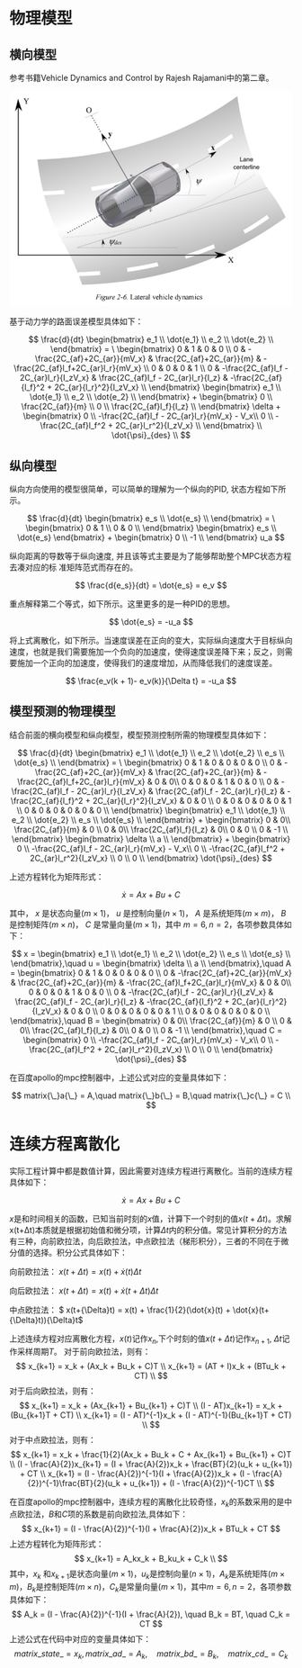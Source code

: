 # 物理模型
## 横向模型
参考书籍Vehicle Dynamics and Control by Rajesh Rajamani中的第二章。

![lateral vehicle dynamics](/docs/control/lateral_vehicle_dynamics.png)

基于动力学的路面误差模型具体如下：

$$
\frac{d}{dt} 
\begin{bmatrix} 
e_1 \\ 
\dot{e_1} \\ 
e_2 \\ 
\dot{e_2} \\
\end{bmatrix}
 = \
\begin{bmatrix} 
0 & 1 & 0 & 0 \\ 
0 & -\frac{2C_{af}+2C_{ar}}{mV_x} & \frac{2C_{af}+2C_{ar}}{m} & -\frac{2C_{af}l_f+2C_{ar}l_r}{mV_x} \\
0 & 0 & 0 & 1 \\ 
0 & -\frac{2C_{af}l_f - 2C_{ar}l_r}{I_zV_x} & \frac{2C_{af}l_f - 2C_{ar}l_r}{I_z} & -\frac{2C_{af}{l_f}^2 + 2C_{ar}{l_r}^2}{I_zV_x} \\
\end{bmatrix}
\begin{bmatrix} 
e_1 \\ 
\dot{e_1} \\ 
e_2 \\ 
\dot{e_2} \\
\end{bmatrix}
+
\begin{bmatrix} 
0 \\ 
\frac{2C_{af}}{m} \\ 
0 \\ 
\frac{2C_{af}l_f}{I_z} \\
\end{bmatrix}
\delta
+
\begin{bmatrix} 
0 \\ 
-\frac{2C_{af}l_f - 2C_{ar}l_r}{mV_x} - V_x\\ 
0 \\ 
-\frac{2C_{af}l_f^2 + 2C_{ar}l_r^2}{I_zV_x} \\
\end{bmatrix} \\
\dot{\psi}_{des} \\
$$

## 纵向模型
 纵向⽅向使⽤的模型很简单，可以简单的理解为⼀个纵向的PID, 状态⽅程如下所示。
 
 $$
 \frac{d}{dt} 
 \begin{bmatrix} 
 e_s \\ 
 \dot{e_s} \\ 
 \end{bmatrix}
 = \
 \begin{bmatrix} 
 0 & 1 \\ 
 0 & 0 \\
 \end{bmatrix}
 \begin{bmatrix} 
 e_s \\ 
 \dot{e_s} 
 \end{bmatrix}
  + 
 \begin{bmatrix} 
 0 \\ 
 -1 \\
 \end{bmatrix}
 u_a
 $$
 
 纵向距离的导数等于纵向速度, 并且该等式主要是为了能够帮助整个MPC状态⽅程去凑对应的标 准矩阵范式而存在的。
 
 $$
 \frac{d{e_s}}{dt} = \dot{e_s} = e_v
 $$
 
 重点解释第二个等式，如下所示。这里更多的是一种PID的思想。
 
 $$
 \dot{e_s} = -u_a
 $$
 
 将上式离散化，如下所示。当速度误差在正向的变⼤，实际纵向速度大于目标纵向速度，也就是我们需要施加⼀个负向的加速度，使得速度误差降下来；反之，则需要施加⼀个正向的加速度，使得我们的速度增加，从而降低我们的速度误差。
 
 $$
 \frac{e_v(k + 1)- e_v(k)}{\Delta t} = -u_a
 $$

 ## 模型预测的物理模型
结合前面的横向模型和纵向模型，模型预测控制所需的物理模型具体如下：

$$
\frac{d}{dt} 
\begin{bmatrix} 
e_1 \\ 
\dot{e_1} \\ 
e_2 \\ 
\dot{e_2} \\
e_s \\
\dot{e_s} \\
\end{bmatrix}
 = \
\begin{bmatrix} 
0 & 1 & 0 & 0 & 0 & 0 \\ 
0 & -\frac{2C_{af}+2C_{ar}}{mV_x} & \frac{2C_{af}+2C_{ar}}{m} & -\frac{2C_{af}l_f+2C_{ar}l_r}{mV_x} & 0 & 0\\
0 & 0 & 0 & 1 & 0 & 0 \\ 
0 & -\frac{2C_{af}l_f - 2C_{ar}l_r}{I_zV_x} & \frac{2C_{af}l_f - 2C_{ar}l_r}{I_z} & -\frac{2C_{af}{l_f}^2 + 2C_{ar}{l_r}^2}{I_zV_x} & 0 & 0 \\
0 & 0 & 0 & 0 & 0 & 1 \\
0 & 0 & 0 & 0 & 0 & 0 \\
\end{bmatrix}
\begin{bmatrix} 
e_1 \\ 
\dot{e_1} \\ 
e_2 \\ 
\dot{e_2} \\
e_s \\
\dot{e_s} \\
\end{bmatrix}
+
\begin{bmatrix} 
0 & 0\\ 
\frac{2C_{af}}{m} & 0 \\ 
0 & 0\\ 
\frac{2C_{af}l_f}{I_z}  & 0\\
0 & 0 \\
0 & -1 \\
\end{bmatrix}
\begin{bmatrix}
\delta \\
a \\ 
\end{bmatrix}
+
\begin{bmatrix} 
0 \\ 
-\frac{2C_{af}l_f - 2C_{ar}l_r}{mV_x} - V_x\\ 
0 \\ 
-\frac{2C_{af}l_f^2 + 2C_{ar}l_r^2}{I_zV_x} \\
0 \\
0 \\
\end{bmatrix}
\dot{\psi}_{des}
$$

上述方程转化为矩阵形式：

$$
\dot{x} = Ax + Bu + C
$$

其中， $x$ 是状态向量($m{\times}1$)， $u$ 是控制向量($n{\times}1$)， $A$ 是系统矩阵($m{\times}m$)， $B$ 是控制矩阵($m{\times}n$)， $C$ 是常量向量($m{\times}1$)，其中 $m=6,n=2$，各项参数具体如下：

$$
x = \begin{bmatrix} 
e_1 \\ 
\dot{e_1} \\ 
e_2 \\ 
\dot{e_2} \\
e_s \\
\dot{e_s} \\
\end{bmatrix},\quad
u = \begin{bmatrix}
\delta \\
a \\ 
\end{bmatrix},\quad
A = 
\begin{bmatrix} 
0 & 1 & 0 & 0 & 0 & 0 \\ 
0 & -\frac{2C_{af}+2C_{ar}}{mV_x} & \frac{2C_{af}+2C_{ar}}{m} & -\frac{2C_{af}l_f+2C_{ar}l_r}{mV_x} & 0 & 0\\
0 & 0 & 0 & 1 & 0 & 0 \\ 
0 & -\frac{2C_{af}l_f - 2C_{ar}l_r}{I_zV_x} & \frac{2C_{af}l_f - 2C_{ar}l_r}{I_z} & -\frac{2C_{af}{l_f}^2 + 2C_{ar}{l_r}^2}{I_zV_x} & 0 & 0 \\
0 & 0 & 0 & 0 & 0 & 1 \\
0 & 0 & 0 & 0 & 0 & 0 \\
\end{bmatrix},\quad
B = \begin{bmatrix} 
0 & 0\\ 
\frac{2C_{af}}{m} & 0 \\ 
0 & 0\\ 
\frac{2C_{af}l_f}{I_z}  & 0\\
0 & 0 \\
0 & -1 \\
\end{bmatrix},\quad
C = \begin{bmatrix} 
0 \\ 
-\frac{2C_{af}l_f - 2C_{ar}l_r}{mV_x} - V_x\\ 
0 \\ 
-\frac{2C_{af}l_f^2 + 2C_{ar}l_r^2}{I_zV_x} \\
0 \\
0 \\
\end{bmatrix}
\dot{\psi}_{des}
$$

在百度apollo的mpc控制器中，上述公式对应的变量具体如下：

$$
matrix{\_}a{\_} = A,\quad matrix{\_}b{\_} = B,\quad matrix{\_}c{\_} = C \\
$$

# 连续方程离散化
实际工程计算中都是数值计算，因此需要对连续方程进行离散化。当前的连续方程具体如下：

$$
\dot{x} = Ax + Bu + C
$$

$x$是和时间相关的函数，已知当前时刻的$x$值，计算下一个时刻的值$x(t+\Delta t)$。求解x(t+Δt)本质就是根据初始值和微分项，计算${\Delta}t$内的积分值。常见计算积分的方法有三种，向前欧拉法，向后欧拉法，中点欧拉法（梯形积分），三者的不同在于微分值的选择。积分公式具体如下：

向前欧拉法： $x(t+{\Delta}t) = x(t) + \dot{x}(t){\Delta}t$

向后欧拉法： $x(t+{\Delta}t) = x(t) + \dot{x}(t+{\Delta}t){\Delta}t$

中点欧拉法： $ x(t+{\Delta}t) = x(t) + \frac{1}{2}(\dot{x}(t) + \dot{x}(t+{\Delta}t)){\Delta}t$

上述连续方程对应离散化方程，$x(t)$记作$x_n$,下个时刻的值$x(t+\Delta t)$记作$x_{n+1}$, $\Delta t$记作采样周期$T$。
对于前向欧拉法，则有：
$$
x_{k+1} = x_k + (Ax_k + Bu_k + C)T \\
x_{k+1} = (AT + I)x_k + (BTu_k + CT) \\
$$
对于后向欧拉法，则有：
$$
x_{k+1} = x_k + (Ax_{k+1} + Bu_{k+1} + C)T \\
(I - AT)x_{k+1} = x_k + (Bu_{k+1}T + CT) \\ 
x_{k+1} = (I - AT)^{-1}x_k + (I - AT)^{-1}(Bu_{k+1}T + CT) \\
$$
对于中点欧拉法，则有：
$$
x_{k+1} = x_k + \frac{1}{2}(Ax_k + Bu_k + C + Ax_{k+1} + Bu_{k+1} + C)T \\
(I - \frac{A}{2})x_{k+1} = (I + \frac{A}{2})x_k + \frac{BT}{2}(u_k + u_{k+1}) + CT \\
x_{k+1} = (I - \frac{A}{2})^{-1}(I + \frac{A}{2})x_k + (I - \frac{A}{2})^{-1}\frac{BT}{2}(u_k + u_{k+1}) + (I - \frac{A}{2})^{-1}CT \\
$$

在百度apollo的mpc控制器中，连续方程的离散化比较奇怪，$x_k$的系数采用的是中点欧拉法，$B$和$C$项的系数是前向欧拉法,具体如下：
$$ x_{k+1} = (I - \frac{A}{2})^{-1}(I + \frac{A}{2})x_k + BTu_k + CT
$$
上述方程转化为矩阵形式：
$$ x_{k+1} = A_kx_k + B_ku_k + C_k \\ $$
其中，$x_k$ 和$x_{k+1}$是状态向量($m{\times}1$)，$u_k$是控制向量($n{\times}1$)，$A_k$是系统矩阵($m{\times}m$)，$B_k$是控制矩阵($m{\times}n$)，$C_k$是常量向量($m{\times}1$)，其中$m=6,n=2$，各项参数具体如下：
$$
A_k = (I - \frac{A}{2})^{-1}(I + \frac{A}{2}), \quad B_k = BT, \quad C_k = CT
$$
上述公式在代码中对应的变量具体如下：
$$
matrix\_state\_ = x_k, matrix\_ad\_ = A_k,\quad matrix\_bd\_ = B_k,\quad 
matrix\_cd\_ = C_k
$$












